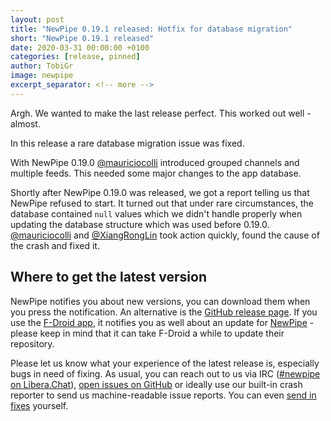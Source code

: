 ```yaml
---
layout: post
title: "NewPipe 0.19.1 released: Hotfix for database migration"
short: "NewPipe 0.19.1 released"
date: 2020-03-31 00:00:00 +0100
categories: [release, pinned]
author: TobiGr
image: newpipe
excerpt_separator: <!-- more -->
---
```


Argh. We wanted to make the last release perfect. This worked out well - almost.

In this release a rare database migration issue was fixed.

<!-- more -->

With NewPipe 0.19.0 [@mauriciocolli](https://github.com/mauriciocolli) introduced grouped channels and multiple feeds. This needed some major changes to the app database.

Shortly after NewPipe 0.19.0 was released, we got a report telling us that NewPipe refused to start. It turned out that under rare circumstances, the database contained `null` values which we didn't handle properly when updating the database structure which was used before 0.19.0. [@mauriciocolli](https://github.com/mauriciocolli) and [@XiangRongLin](https://github.com/XiangRongLin) took action quickly, found the cause of the crash and fixed it.

## Where to get the latest version

NewPipe notifies you about new versions, you can download them when you press the notification. An alternative is the [GitHub release page](https://github.com/TeamNewPipe/NewPipe/releases). If you use the [F-Droid app](https://f-droid.org/), it notifies you as well about an update for [NewPipe](https://f-droid.org/packages/org.schabi.newpipe/) - please keep in mind that it can take F-Droid a while to update their repository.

Please let us know what your experience of the latest release is, especially bugs in need of fixing. As usual, you can reach out to us via IRC ([#newpipe on Libera.Chat](ircs://irc.libera.chat:6697/newpipe)), [open issues on GitHub](https://github.com/TeamNewPipe/NewPipe/issues/new) or ideally use our built-in crash reporter to send us machine-readable issue reports. You can even [send in fixes](https://github.com/TeamNewPipe/NewPipe/blob/dev/.github/CONTRIBUTING.md#bug-fixing) yourself.

